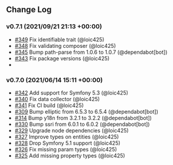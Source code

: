 ## Change Log

### v0.7.1 (2021/09/21 21:13 +00:00)
- [#349](https://github.com/Monofony/Monofony/pull/349) Fix identifiable trait (@loic425)
- [#348](https://github.com/Monofony/Monofony/pull/348) Fix validating composer (@loic425)
- [#345](https://github.com/Monofony/Monofony/pull/345) Bump path-parse from 1.0.6 to 1.0.7 (@dependabot[bot])
- [#343](https://github.com/Monofony/Monofony/pull/343) Fix package versions (@loic425)
- 
### v0.7.0 (2021/06/14 15:11 +00:00)
- [#342](https://github.com/Monofony/Monofony/pull/342) Add support for Symfony 5.3 (@loic425)
- [#340](https://github.com/Monofony/Monofony/pull/340) Fix data collector (@loic425)
- [#341](https://github.com/Monofony/Monofony/pull/341) Fix CI build (@loic425)
- [#309](https://github.com/Monofony/Monofony/pull/309) Bump elliptic from 6.5.3 to 6.5.4 (@dependabot[bot])
- [#314](https://github.com/Monofony/Monofony/pull/314) Bump y18n from 3.2.1 to 3.2.2 (@dependabot[bot])
- [#330](https://github.com/Monofony/Monofony/pull/330) Bump ssri from 6.0.1 to 6.0.2 (@dependabot[bot])
- [#329](https://github.com/Monofony/Monofony/pull/329) Upgrade node dependencies (@loic425)
- [#327](https://github.com/Monofony/Monofony/pull/327) Improve types on entities (@loic425)
- [#328](https://github.com/Monofony/Monofony/pull/328) Drop Symfony 5.1 support (@loic425)
- [#326](https://github.com/Monofony/Monofony/pull/326) Fix missing param types (@loic425)
- [#325](https://github.com/Monofony/Monofony/pull/325) Add missing property types (@loic425)
